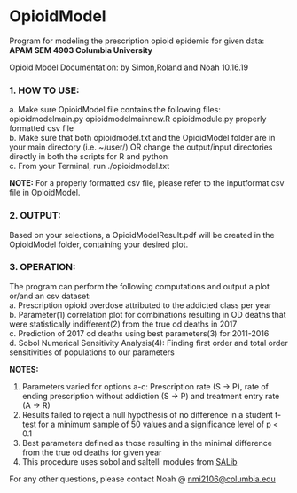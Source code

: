 # OpioidModel
Program for modeling the prescription opioid epidemic for given data:  **APAM SEM 4903 Columbia University**

Opioid Model Documentation:
by Simon,Roland and Noah
10.16.19

### 1. **HOW TO USE:**
a. Make sure OpioidModel file contains the following files:
	opioidmodelmain.py
	opioidmodelmainnew.R
	opioidmodule.py
	properly formatted csv file  
b. Make sure that both opioidmodel.txt and the OpioidModel folder 
   are in your main   directory (i.e. ~/user/) OR change the output/input directories directly in both the scripts
for R and python  
c. From your Terminal, run ./opioidmodel.txt
	

**NOTE:** For a properly formatted csv file, please refer to the
      inputformat csv file in OpioidModel.
	

### 2. **OUTPUT:**
Based on your selections, a OpioidModelResult.pdf will be created in the  OpioidModel folder, containing your desired plot.

### 3. **OPERATION:**  
The program can perform the following computations and output a plot or/and an csv dataset:  
  a. Prescription opioid overdose attributed to the addicted class per year    
  b. Parameter(1) correlation plot for combinations resulting in OD deaths that were statistically indifferent(2)
     from the true od deaths in 2017  
  c. Prediction of 2017 od deaths using best parameters(3) for 2011-2016  
  d. Sobol Numerical Sensitivity Analysis(4): Finding first order and total order sensitivities of populations
     to our parameters  
  
  **NOTES:**  
  1. Parameters varied for options a-c: Prescription rate (S -> P), 
   rate of ending prescription without addiction (S -> P) and treatment entry rate (A -> R)  
  2. Results failed to reject a null hypothesis of no difference in a student t-test for a minimum sample of 50 values
     and a significance level of p < 0.1  
  3. Best parameters defined as those resulting in the minimal difference from the true od deaths for given year  
  4. This procedure uses sobol and saltelli modules from [SALib](https://salib.readthedocs.io/en/latest/api.html#sobol-sensitivity-analysis)
	

For any other questions, please contact Noah @ nmi2106@columbia.edu


